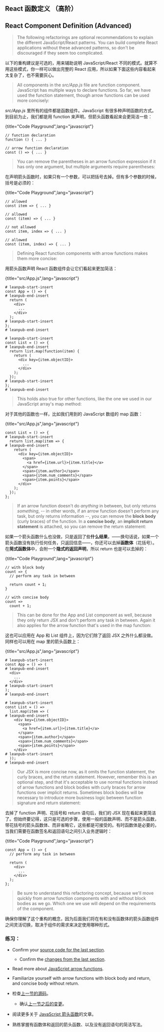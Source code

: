 ## React 函数定义 （高阶）

## React Component Definition (Advanced)

> The following refactorings are optional recommendations to explain the different JavaScript/React patterns. You can build complete React applications without these advanced patterns, so don't be discouraged if they seem too complicated.

以下的重构建议是可选的，用来辅助说明 JavaScript/React 不同的模式。就算不用这些模式，你一样可以做出完整的 React 应用，所以如果下面这些内容看起来太复杂了，也不需要灰心。

> All components in the *src/App.js* file are function component. JavaScript has multiple ways to declare functions. So far, we have used the function statement, though arrow functions can be used more concisely:

*src/App.js* 里所有的组件都是函数组件。JavaScript 有很多种声明函数的方式。到目前为止，我们都是用 function 来声明，但箭头函数看起来会更简洁一些：

{title="Code Playground",lang="javascript"}

~~~~~~~
// function declaration
function () { ... }

// arrow function declaration
const () => { ... }
~~~~~~~

> You can remove the parentheses in an arrow function expression if it has only one argument, but multiple arguments require parentheses:

在声明箭头函数时，如果只有一个参数，可以把括号去掉。但有多个参数的时候，括号是必须的：

{title="Code Playground",lang="javascript"}

~~~~~~~
// allowed
const item => { ... }

// allowed
const (item) => { ... }

// not allowed
const item, index => { ... }

// allowed
const (item, index) => { ... }
~~~~~~~

> Defining React function components with arrow functions makes them more concise:

用箭头函数声明 React 函数组件会让它们看起来更加简洁：

{title="src/App.js",lang="javascript"}
~~~~~~~
# leanpub-start-insert
const App = () => {
# leanpub-end-insert
  return (
    <div>
      ...
    </div>
  );
# leanpub-start-insert
};
# leanpub-end-insert

# leanpub-start-insert
const List = () => {
# leanpub-end-insert
  return list.map(function(item) {
    return (
      <div key={item.objectID}>
        ...
      </div>
    );
  });
# leanpub-start-insert
};
# leanpub-end-insert
~~~~~~~

> This holds also true for other functions, like the one we used in our JavaScript array's map method:

对于其他的函数也一样，比如我们用到的 JavaScript 数组的 map 函数：

{title="src/App.js",lang="javascript"}
~~~~~~~
const List = () => {
# leanpub-start-insert
  return list.map(item => {
# leanpub-end-insert
    return (
      <div key={item.objectID}>
        <span>
          <a href={item.url}>{item.title}</a>
        </span>
        <span>{item.author}</span>
        <span>{item.num_comments}</span>
        <span>{item.points}</span>
      </div>
    );
  });
};
~~~~~~~

> If an arrow function doesn't do *anything* in between, but only returns *something*, -- in other words, if an arrow function doesn't perform any task, but only returns information --, you can remove the **block body** (curly braces) of the function. In a **concise body**, an **implicit return statement** is attached, so you can remove the return statement:

如果一个箭头函数什么也没做，只是返回了些**什么结果**，——换句话说，如果一个箭头函数没有执行任何任务，只返回信息——，你还可以去掉**函数体**（花括号）。在**简式函数体**中，会附一个**隐式的返回声明**，所以 return 也是可以去掉的：

{title="Code Playground",lang="javascript"}
~~~~~~~
// with block body
count => {
  // perform any task in between

  return count + 1;
}

// with concise body
count =>
  count + 1;
~~~~~~~

> This can be done for the App and List component as well, because they only return JSX and don't perform any task in between. Again it also applies for the arrow function that's used in the map function:

这也可以应用在 App 和 List 组件上，因为它们除了返回 JSX 之外什么都没做。同样也可以用在 map 里的箭头函数上：

{title="src/App.js",lang="javascript"}
~~~~~~~
# leanpub-start-insert
const App = () => (
# leanpub-end-insert
  <div>
    ...
  </div>
# leanpub-start-insert
);
# leanpub-end-insert

# leanpub-start-insert
const List = () =>
  list.map(item => (
# leanpub-end-insert
    <div key={item.objectID}>
      <span>
        <a href={item.url}>{item.title}</a>
      </span>
      <span>{item.author}</span>
      <span>{item.num_comments}</span>
      <span>{item.points}</span>
    </div>
# leanpub-start-insert
  ));
# leanpub-end-insert
~~~~~~~

> Our JSX is more concise now, as it omits the function statement, the curly braces, and the return statement. However, remember this is an optional step, and that it's acceptable to use normal functions instead of arrow functions and block bodies with curly braces for arrow functions over implicit returns. Sometimes block bodies will be necessary to introduce more business logic between function signature and return statement:

去掉了 function 声明、花括号和 return 语句后，我们的 JSX 现在看起来更简洁了。但始终要记得，这只是可选的步骤，使用一般的函数声明、而不是箭头函数，带花括号的箭头函数体、而非省略它，这些都是可接受的。有时函数体是必要的，当我们需要在函数签名和返回语句之间引入业务逻辑时：

{title="Code Playground",lang="javascript"}
~~~~~~~
const App = () => {
  // perform any task in between

  return (
    <div>
      ...
    </div>
  );
};
~~~~~~~

> Be sure to understand this refactoring concept, because we'll move quickly from arrow function components with and without block bodies as we go. Which one we use will depend on the requirements of the component.

确保你理解了这个重构的概念，因为后面我们将在有和没有函数体的箭头函数组件之间灵活切换，取决于组件的需求来决定使用哪种形式。

### 练习：

* Confirm your [source code for the last section](https://codesandbox.io/s/github/the-road-to-learn-react/hacker-stories/tree/hs/React-Component-Definition).
  * Confirm the [changes from the last section](https://github.com/the-road-to-learn-react/hacker-stories/compare/hs/Meet-another-React-Component...hs/React-Component-Definition?expand=1).
* Read more about [JavaScript arrow functions](https://developer.mozilla.org/en-US/docs/Web/JavaScript/Reference/Functions/Arrow_functions).
* Familiarize yourself with arrow functions with block body and return, and concise body without return.

* 检查[上一节的源码](https://codesandbox.io/s/github/the-road-to-learn-react/hacker-stories/tree/hs/React-Component-Definition)。
	* 确认[上一节之后的变更](https://github.com/the-road-to-learn-react/hacker-stories/compare/hs/Meet-another-React-Component...hs/React-Component-Definition?expand=1)。
* 阅读更多关于 [JavaScript 箭头函数](https://developer.mozilla.org/en-US/docs/Web/JavaScript/Reference/Functions/Arrow_functions)的文章。
* 熟练掌握有函数体和返回的箭头函数、以及没有返回语句的简洁写法。